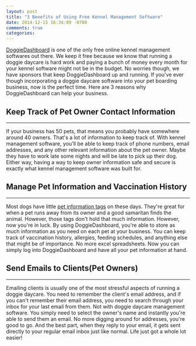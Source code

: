 ```yaml
---
layout: post
title: "3 Benefits of Using Free Kennel Management Software"
date: 2014-12-15 16:34:09 -0700
comments: true
categories:
---
```


[DoggieDashboard](http://doggiedashboard.com) is one of the only free online kennel management softwares out there. We keep it free because we know that running a doggie daycare is hard work and paying a bunch of money every month for your kennel software might not be in the budget. No worries though, we have sponsors that keep DoggieDashboard up and running. If you've ever though incorporating a doggie daycare software into your pet boarding business, now is the perfect time. Here are 3 reasons why DoggieDashboard can help your business.

## Keep Track of Pet Owner Contact Information
---
If your business has 50 pets, that means you probably have somewhere around 40 owners. That's a lot of information to keep track of. With kennel management software, you'll be able to keep track of phone numbers, email addresses, and any other relevant information about the pet owner. Maybe they have to work late some nights and will be late to pick up their dog. Either way, having a way to keep owner information safe and secure is exactly what kennel management software was built for.

## Manage Pet Information and Vaccination History
---
Most dogs have little [pet information tags](http://www.vetstreet.com/our-pet-experts/dog-tags-101-what-you-need-to-know-to-keep-your-pet-safe) on these days. They're great for when a pet runs away from its owner and a good samaritan finds the animal. However, those tags don't hold that much information. However, now you're in luck. By using DoggieDashboard, you're able to store as much information as you need on each pet at your business. You can keep track of vaccination history, allergies, feeding schedules, and anything else that might be of importance. No more excel spreadsheets. Now you can simply log into DoggieDashboard and have all your pet information at hand.

## Send Emails to Clients(Pet Owners)
---
Emailing clients is usually one of the most stressful aspects of running a doggie daycare. You need to remember the client's email address, and if you can't remember their email address, you need to search through your inbox for your last email from them. Not with doggie daycare management software. You simply need to select the owner's name and instantly you're able to send them an email. No more digging around for addresses, you're good to go. And the best part, when they reply to your email, it gets sent directly to your regular email inbox just like normal. Life just got a whole lot easier!